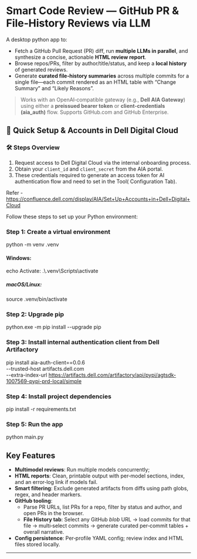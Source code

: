 
# Smart Code Review — GitHub PR & File‑History Reviews via LLM 

A desktop python app to:
- Fetch a GitHub Pull Request (PR) diff, run **multiple LLMs in parallel**, and synthesize a concise, actionable **HTML review report**.
- Browse repos/PRs, filter by author/title/status, and keep a **local history** of generated reviews.
- Generate **curated file‑history summaries** across multiple commits for a single file—each commit rendered as an HTML table with “Change Summary” and “Likely Reasons”.

> Works with an OpenAI‑compatible gateway (e.g., **Dell AIA Gateway**) using either a **preissued bearer token** or **client‑credentials (aia_auth)** flow. Supports GitHub.com and GitHub Enterprise.


## 🚀 Quick Setup & Accounts in Dell Digital Cloud

### 🛠️ Steps Overview
1. Request access to Dell Digital Cloud via the internal onboarding process.
2. Obtain your `client_id` and `client_secret` from the AIA portal.
3. These credentials required to generate an access token for  AI authentication flow and need to set in the Tool( Configuration Tab).

Refer - https://confluence.dell.com/display/AIA/Set+Up+Accounts+in+Dell+Digital+Cloud

Follow these steps to set up your Python environment:

### Step 1: Create a virtual environment
python -m venv .venv

#### Windows:
echo Activate: .\\.venv\\Scripts\\activate
##### macOS/Linux:
source .venv/bin/activate

### Step 2: Upgrade pip
python.exe -m pip install --upgrade pip

### Step 3: Install internal authentication client from Dell Artifactory
pip install aia-auth-client==0.0.6 \
  --trusted-host artifacts.dell.com \
  --extra-index-url https://artifacts.dell.com/artifactory/api/pypi/agtsdk-1007569-pypi-prd-local/simple

### Step 4: Install project dependencies
pip install -r requirements.txt

### Step 5: Run the app
python main.py



## Key Features
- **Multimodel  reviews**: Run multiple models concurrently; 
- **HTML reports**: Clean, printable output with per‑model sections, index, and an error‑log link if models fail.
- **Smart filtering**: Exclude generated artifacts from diffs using path globs, regex, and header markers.
- **GitHub tooling**:
  - Parse PR URLs, list PRs for a repo, filter by status and author, and open PRs in the browser.
  - **File History tab**: Select any GitHub *blob* URL → load commits for that file → multi‑select commits → generate curated per‑commit tables + overall narrative.
- **Config persistence**: Per‑profile YAML config; review index and HTML files stored locally.

---
